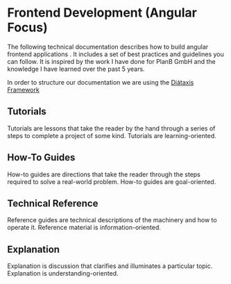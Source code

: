# Frontend Development (Angular Focus)
The following technical documentation describes how to build angular frontend applications . It includes a set of best practices and guidelines you can follow. It is inspired by the work I have done for PlanB GmbH and the knowledge I have learned over the past 5 years.

In order to structure our documentation we are using the [Diátaxis Framework](https://diataxis.fr/)

## Tutorials

Tutorials are lessons that take the reader by the hand through a series of steps to complete a project of some kind. Tutorials are learning-oriented.

## How-To Guides

How-to guides are directions that take the reader through the steps required to solve a real-world problem. How-to guides are goal-oriented.

## Technical Reference

Reference guides are technical descriptions of the machinery and how to operate it. Reference material is information-oriented.

## Explanation

Explanation is discussion that clarifies and illuminates a particular topic. Explanation is understanding-oriented.